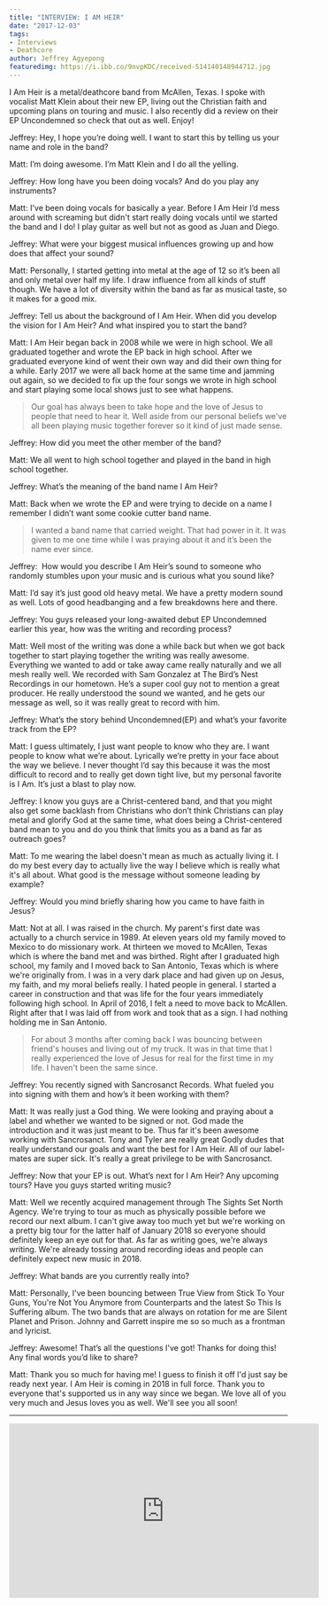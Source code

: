 ```yaml
---
title: "INTERVIEW: I AM HEIR"
date: "2017-12-03"
tags:
- Interviews
- Deathcore
author: Jeffrey Agyepong
featuredimg: https://i.ibb.co/9nvpKDC/received-514140148944712.jpg
---
```


I Am Heir is a metal/deathcore band from McAllen, Texas. I spoke with vocalist Matt Klein about their new EP, living out the Christian faith and upcoming plans on touring and music. I also recently did a review on their EP Uncondemned so check that out as well. Enjoy!

Jeffrey: Hey, I hope you’re doing well. I want to start this by telling us your name and role in the band?

Matt: I’m doing awesome. I’m Matt Klein and I do all the yelling.

Jeffrey: How long have you been doing vocals? And do you play any instruments?

Matt: I've been doing vocals for basically a year. Before I Am Heir I’d mess around with screaming but didn't start really doing vocals until we started the band and I do! I play guitar as well but not as good as Juan and Diego.

Jeffrey: What were your biggest musical influences growing up and how does that affect your sound?

Matt: Personally, I started getting into metal at the age of 12 so it’s been all and only metal over half my life. I draw influence from all kinds of stuff though. We have a lot of diversity within the band as far as musical taste, so it makes for a good mix.

Jeffrey: Tell us about the background of I Am Heir. When did you develop the vision for I Am Heir? And what inspired you to start the band?

Matt: I Am Heir began back in 2008 while we were in high school. We all graduated together and wrote the EP back in high school. After we graduated everyone kind of went their own way and did their own thing for a while. Early 2017 we were all back home at the same time and jamming out again, so we decided to fix up the four songs we wrote in high school and start playing some local shows just to see what happens.

> Our goal has always been to take hope and the love of Jesus to people that need to hear it. Well aside from our personal beliefs we've all been playing music together forever so it kind of just made sense.

Jeffrey: How did you meet the other member of the band?

Matt: We all went to high school together and played in the band in high school together.

Jeffrey: What’s the meaning of the band name I Am Heir?

Matt: Back when we wrote the EP and were trying to decide on a name I remember I didn’t want some cookie cutter band name.

> I wanted a band name that carried weight. That had power in it. It was given to me one time while I was praying about it and it’s been the name ever since.

Jeffrey:  How would you describe I Am Heir’s sound to someone who randomly stumbles upon your music and is curious what you sound like?

Matt: I’d say it’s just good old heavy metal. We have a pretty modern sound as well. Lots of good headbanging and a few breakdowns here and there.

Jeffrey: You guys released your long-awaited debut EP Uncondemned earlier this year, how was the writing and recording process?

Matt: Well most of the writing was done a while back but when we got back together to start playing together the writing was really awesome. Everything we wanted to add or take away came really naturally and we all mesh really well. We recorded with Sam Gonzalez at The Bird’s Nest Recordings in our hometown. He’s a super cool guy not to mention a great producer. He really understood the sound we wanted, and he gets our message as well, so it was really great to record with him.

Jeffrey: What’s the story behind Uncondemned(EP) and what’s your favorite track from the EP?

Matt: I guess ultimately, I just want people to know who they are. I want people to know what we’re about. Lyrically we’re pretty in your face about the way we believe. I never thought I’d say this because it was the most difficult to record and to really get down tight live, but my personal favorite is I Am. It’s just a blast to play now.

Jeffrey: I know you guys are a Christ-centered band, and that you might also get some backlash from Christians who don’t think Christians can play metal and glorify God at the same time, what does being a Christ-centered band mean to you and do you think that limits you as a band as far as outreach goes?

Matt: To me wearing the label doesn't mean as much as actually living it. I do my best every day to actually live the way I believe which is really what it's all about. What good is the message without someone leading by example?

Jeffrey: Would you mind briefly sharing how you came to have faith in Jesus?

Matt: Not at all. I was raised in the church. My parent's first date was actually to a church service in 1989. At eleven years old my family moved to Mexico to do missionary work. At thirteen we moved to McAllen, Texas which is where the band met and was birthed. Right after I graduated high school, my family and I moved back to San Antonio, Texas which is where we're originally from. I was in a very dark place and had given up on Jesus, my faith, and my moral beliefs really. I hated people in general. I started a career in construction and that was life for the four years immediately following high school. In April of 2016, I felt a need to move back to McAllen. Right after that I was laid off from work and took that as a sign. I had nothing holding me in San Antonio.

> For about 3 months after coming back I was bouncing between friend's houses and living out of my truck. It was in that time that I really experienced the love of Jesus for real for the first time in my life. I haven't been the same since.

Jeffrey: You recently signed with Sancrosanct Records. What fueled you into signing with them and how’s it been working with them?

Matt: It was really just a God thing. We were looking and praying about a label and whether we wanted to be signed or not. God made the introduction and it was just meant to be. Thus far it's been awesome working with Sancrosanct. Tony and Tyler are really great Godly dudes that really understand our goals and want the best for I Am Heir. All of our label-mates are super sick. It's really a great privilege to be with Sancrosanct.

Jeffrey: Now that your EP is out. What’s next for I Am Heir? Any upcoming tours? Have you guys started writing music?

Matt: Well we recently acquired management through The Sights Set North Agency. We're trying to tour as much as physically possible before we record our next album. I can't give away too much yet but we're working on a pretty big tour for the latter half of January 2018 so everyone should definitely keep an eye out for that. As far as writing goes, we're always writing. We're already tossing around recording ideas and people can definitely expect new music in 2018. 

Jeffrey: What bands are you currently really into?

Matt: Personally, I've been bouncing between True View from Stick To Your Guns, You're Not You Anymore from Counterparts and the latest So This Is Suffering album. The two bands that are always on rotation for me are Silent Planet and Prison. Johnny and Garrett inspire me so so much as a frontman and lyricist.

Jeffrey: Awesome! That’s all the questions I've got! Thanks for doing this! Any final words you’d like to share?

Matt: Thank you so much for having me! I guess to finish it off I'd just say be ready next year. I Am Heir is coming in 2018 in full force. Thank you to everyone that's supported us in any way since we began. We love all of you very much and Jesus loves you as well. We'll see you all soon!

<hr>

<div class="video-container"><iframe src="https://www.youtube.com/embed/875h7tNn-5Y" width="560" height="315" frameborder="0"></iframe></div>

